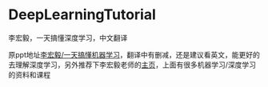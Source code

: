 # DeepLearningTutorial
李宏毅，一天搞懂深度学习，中文翻译

原ppt地址[李宏毅/一天搞懂机器学习](https://www.slideshare.net/tw_dsconf/ss-62245351)，翻译中有删减，还是建议看英文，能更好的去理解深度学习，另外推荐下李宏毅老师的[主页](http://speech.ee.ntu.edu.tw/~tlkagk/index.html)，上面有很多机器学习/深度学习的资料和课程


